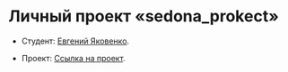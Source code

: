 # Личный проект «sedona_prokect»

* Студент: [Евгений Яковенко]({{userProfile}}).

* Проект: [Ссылка на проект](https://ev-gen-ux.github.io/sedona_project/).
